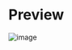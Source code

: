 # Preview
![image](https://github.com/Dawwwei/to-do/assets/149939695/170e967a-e1f6-4677-be3d-4da758f174e1)
